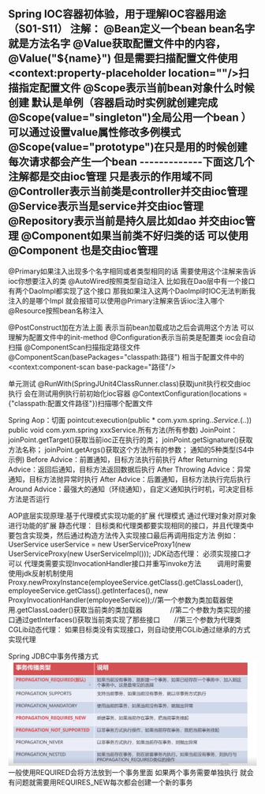 Spring IOC容器初体验，用于理解IOC容器用途（S01-S11）
注解：
@Bean定义一个bean bean名字就是方法名字
@Value获取配置文件中的内容，@Value("${name}") 但是需要扫描配置文件使用<context:property-placeholder location=""/>扫描指定配置文件
@Scope表示当前bean对象什么时候创建  默认是单例（容器启动时实例就创建完成@Scope(value="singleton")全局公用一个bean ）可以通过设置value属性修改多例模式@Scope(value="prototype")在只是用的时候创建 每次请求都会产生一个bean
-------------下面这几个注解都是交由ioc管理 只是表示的作用域不同
@Controller表示当前类是controller并交由ioc管理
@Service表示当是service并交由ioc管理
@Repository表示当前是持久层比如dao 并交由ioc管理
@Component如果当前类不好归类的话 可以使用@Component 也是交由ioc管理
-------------
@Primary如果注入出现多个名字相同或者类型相同的话  需要使用这个注解来告诉ioc你想要注入的类
@AutoWired按照类型自动注入 比如我在Dao层中有一个接口  有两个DaoImpl都实现了这个接口 那我如果注入这两个DaoImpl时IOC无法判断我注入的是哪个Impl 就会报错可以使用@Primary注解来告诉ioc注入哪个
@Resource按照bean名称注入

@PostConstruct加在方法上面  表示当前bean加载成功之后会调用这个方法  可以理解为配置文件中的init-method
@Configuration表示当前类是配置类 ioc会自动扫描
@ComponentScan扫描指定路径文件@ComponentScan(basePackages="classpath:路径") 相当于配置文件中的<context:component-scan base-package="路径"/>

单元测试
@RunWith(SpringJUnit4ClassRunner.class)获取junit执行权交由ioc执行 会在测试用例执行前初始化ioc容器
@ContextConfiguration(locations = {"classpath:配置文件路径"})扫描哪个配置文件

Spring Aop：切面
pointcut:execution(public * com.yxm.spring..*Service.*(..))
                   public void com.yxm.spring xxxService.所有方法(所有参数)
JoinPoint： joinPoint.getTarget()获取当前ioc正在执行的类；
            joinPoint.getSignature()获取方法名称；
            joinPoint.getArgs()获取这个方法所有的参数；
通知的5种类型(S4中示例)
Before Advice：前置通知，目标方法执行前执行
After Returning Advice：返回后通知，目标方法返回数据后执行
After Throwing Advice：异常通知，目标方法抛异常时执行
After Advice：后置通知，目标方法执行完后执行
Around Advice：最强大的通知（环绕通知），自定义通知执行时机，可决定目标方法是否运行

AOP底层实现原理:基于代理模式实现功能的扩展
代理模式
  通过代理对象对原对象进行功能的扩展
静态代理：
  目标类和代理类都要实现相同的接口，并且代理类中要包含实现类，然后通过构造方法传入实现接口最后再调用指定方法
  例如：UserService userService = new UserServiceProxy1(new UserServiceProxy(new UserServiceImpl()));
JDK动态代理：
  必须实现接口才可以
  代理类需要实现InvocationHandler接口并重写invoke方法
　　调用时需要使用jdk反射机制使用Proxy.newProxyInstance(employeeService.getClass().getClassLoader(),
                                employeeService.getClass().getInterfaces(),
                                new ProxyInvocationHandler(employeeService));//第一个参数为类加载器使用.getClassLoader()获取当前类的类加载器　　　　//第二个参数为类实现的接口通过getInterfaces()获取当前类实现了那些接口　　//第三个参数为代理类
CGLib动态代理：
  如果目标类没有实现接口，则自动使用CGLib通过继承的方式实现代理

Spring JDBC中事务传播方式
![img.png](img.png)
一般使用REQUIRED会将方法放到一个事务里面  如果两个事务需要单独执行 就会有问题就需要用REQUIRES_NEW每次都会创建一个新的事务

